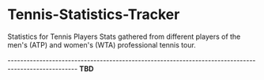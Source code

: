# Tennis-Statistics-Tracker
Statistics for Tennis Players
Stats gathered from different players of the men's (ATP) and women's (WTA) professional tennis tour. </p>
<text>----------------------------------------------------------------------------------------------------
**TBD**
